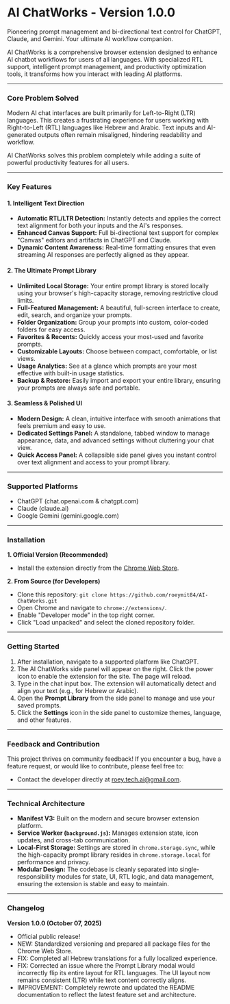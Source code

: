 # AI ChatWorks - Version 1.0.0

Pioneering prompt management and bi-directional text control for ChatGPT, Claude, and Gemini. Your ultimate AI workflow companion.

AI ChatWorks is a comprehensive browser extension designed to enhance AI chatbot workflows for users of all languages. With specialized RTL support, intelligent prompt management, and productivity optimization tools, it transforms how you interact with leading AI platforms.

---

### Core Problem Solved

Modern AI chat interfaces are built primarily for Left-to-Right (LTR) languages. This creates a frustrating experience for users working with Right-to-Left (RTL) languages like Hebrew and Arabic. Text inputs and AI-generated outputs often remain misaligned, hindering readability and workflow.

AI ChatWorks solves this problem completely while adding a suite of powerful productivity features for all users.

---

### Key Features

#### 1. Intelligent Text Direction
* **Automatic RTL/LTR Detection:** Instantly detects and applies the correct text alignment for both your inputs and the AI's responses.
* **Enhanced Canvas Support:** Full bi-directional text support for complex "Canvas" editors and artifacts in ChatGPT and Claude.
* **Dynamic Content Awareness:** Real-time formatting ensures that even streaming AI responses are perfectly aligned as they appear.

#### 2. The Ultimate Prompt Library
* **Unlimited Local Storage:** Your entire prompt library is stored locally using your browser's high-capacity storage, removing restrictive cloud limits.
* **Full-Featured Management:** A beautiful, full-screen interface to create, edit, search, and organize your prompts.
* **Folder Organization:** Group your prompts into custom, color-coded folders for easy access.
* **Favorites & Recents:** Quickly access your most-used and favorite prompts.
* **Customizable Layouts:** Choose between compact, comfortable, or list views.
* **Usage Analytics:** See at a glance which prompts are your most effective with built-in usage statistics.
* **Backup & Restore:** Easily import and export your entire library, ensuring your prompts are always safe and portable.

#### 3. Seamless & Polished UI
* **Modern Design:** A clean, intuitive interface with smooth animations that feels premium and easy to use.
* **Dedicated Settings Panel:** A standalone, tabbed window to manage appearance, data, and advanced settings without cluttering your chat view.
* **Quick Access Panel:** A collapsible side panel gives you instant control over text alignment and access to your prompt library.

---

### Supported Platforms
* ChatGPT (chat.openai.com & chatgpt.com)
* Claude (claude.ai)
* Google Gemini (gemini.google.com)

---

### Installation

**1. Official Version (Recommended)**
* Install the extension directly from the [Chrome Web Store](link-to-your-store-page).

**2. From Source (for Developers)**
* Clone this repository: `git clone https://github.com/roeymit84/AI-ChatWorks.git`
* Open Chrome and navigate to `chrome://extensions/`.
* Enable "Developer mode" in the top right corner.
* Click "Load unpacked" and select the cloned repository folder.

---

### Getting Started

1.  After installation, navigate to a supported platform like ChatGPT.
2.  The AI ChatWorks side panel will appear on the right. Click the power icon to enable the extension for the site. The page will reload.
3.  Type in the chat input box. The extension will automatically detect and align your text (e.g., for Hebrew or Arabic).
4.  Open the **Prompt Library** from the side panel to manage and use your saved prompts.
5.  Click the **Settings** icon in the side panel to customize themes, language, and other features.

---

### Feedback and Contribution

This project thrives on community feedback! If you encounter a bug, have a feature request, or would like to contribute, please feel free to:
* Contact the developer directly at [roey.tech.ai@gmail.com](mailto:roey.tech.ai@gmail.com).

---

### Technical Architecture

* **Manifest V3:** Built on the modern and secure browser extension platform.
* **Service Worker (`background.js`):** Manages extension state, icon updates, and cross-tab communication.
* **Local-First Storage:** Settings are stored in `chrome.storage.sync`, while the high-capacity prompt library resides in `chrome.storage.local` for performance and privacy.
* **Modular Design:** The codebase is cleanly separated into single-responsibility modules for state, UI, RTL logic, and data management, ensuring the extension is stable and easy to maintain.

---

### Changelog

**Version 1.0.0 (October 07, 2025)**
* Official public release!
* NEW: Standardized versioning and prepared all package files for the Chrome Web Store.
* FIX: Completed all Hebrew translations for a fully localized experience.
* FIX: Corrected an issue where the Prompt Library modal would incorrectly flip its entire layout for RTL languages. The UI layout now remains consistent (LTR) while text content correctly aligns.
* IMPROVEMENT: Completely rewrote and updated the README documentation to reflect the latest feature set and architecture.
